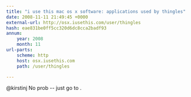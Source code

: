 ```yaml
---
title: "i use this mac os x software: applications used by thingles"
date: 2008-11-11 21:49:45 +0000
external-url: http://osx.iusethis.com/user/thingles
hash: eae831be0ff5cc320d6dc8cca2badf93
annum:
    year: 2008
    month: 11
url-parts:
    scheme: http
    host: osx.iusethis.com
    path: /user/thingles

---
```


@kirstinj No prob -- just go to .

